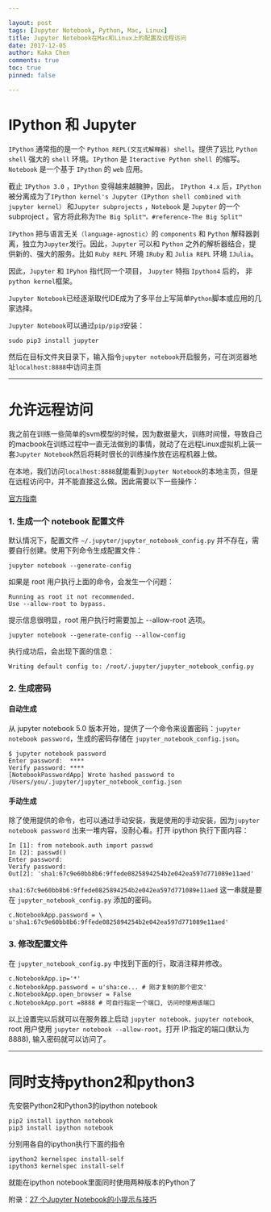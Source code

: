 ```yaml
---

layout: post
tags: [Jupyter Notebook, Python, Mac, Linux]
title: Jupyter Notebook在Mac和Linux上的配置及远程访问
date: 2017-12-05
author: Kaka Chen
comments: true
toc: true
pinned: false

---
```


# IPython 和 Jupyter

`IPython` 通常指的是一个 `Python REPL(交互式解释器) shell`。提供了远比 `Python shell` 强大的 `shell` 环境。`IPython` 是 `Iteractive Python shell `的缩写。 `Notebook` 是一个基于 `IPython` 的 `web` 应用。

截止 `IPython 3.0` ，`IPython` 变得越来越臃肿，因此， `IPython 4.x` 后，`IPython`被分离成为了`IPython kernel's Jupyter（IPython shell combined with jupyter kernel）` 和`Jupyter subprojects` ，`Notebook` 是 `Jupyter` 的一个 subproject 。官方将此称为`The Big Split™。#reference-The Big Split™`

`IPython` 把与语言无关`（language-agnostic）`的 `components` 和 `Python` 解释器剥离，独立为`Jupyter`发行。因此，`Jupyter` 可以和 `Python` 之外的解析器结合，提供新的、强大的服务。比如 `Ruby REPL` 环境 `IRuby` 和 `Julia REPL` 环境 `IJulia`。

因此，`Jupyter` 和 `IPyhon` 指代同一个项目， `Jupyter` 特指 `Ipython4` 后的， 非`python kernel`框架。

`Jupyter Notebook`已经逐渐取代IDE成为了多平台上写简单`Python`脚本或应用的几家选择。

`Jupyter Notebook`可以通过`pip/pip3`安装：

```shell
sudo pip3 install jupyter
```

然后在目标文件夹目录下，输入指令`jupyter notebook`开启服务，可在浏览器地址`localhost:8888`中访问主页

- - -

# 允许远程访问

我之前在训练一些简单的svm模型的时候，因为数据量大，训练时间慢，导致自己的macbook在训练过程中一直无法做别的事情，就动了在远程Linux虚拟机上装一套`Jupyter Notebook`然后将耗时很长的训练操作放在远程机器上做。

在本地，我们访问`localhost:8888`就能看到`Jupyter Notebook`的本地主页，但是在远程访问中，并不能直接这么做。因此需要以下一些操作：

[官方指南](http://jupyter-notebook.readthedocs.io/en/latest/public_server.html#notebook-server-security)

### 1. 生成一个 notebook 配置文件

默认情况下，配置文件 `~/.jupyter/jupyter_notebook_config.py` 并不存在，需要自行创建。使用下列命令生成配置文件：

```shell
jupyter notebook --generate-config
```

如果是 root 用户执行上面的命令，会发生一个问题：

```
Running as root it not recommended. 
Use --allow-root to bypass.
```

提示信息很明显，root 用户执行时需要加上 --allow-root 选项。

```shell
jupyter notebook --generate-config --allow-config
```

执行成功后，会出现下面的信息：

```
Writing default config to: /root/.jupyter/jupyter_notebook_config.py
```

### 2. 生成密码

#### 自动生成

从 jupyter notebook 5.0 版本开始，提供了一个命令来设置密码：`jupyter notebook password`，生成的密码存储在 `jupyter_notebook_config.json`。

```
$ jupyter notebook password
Enter password:  ****
Verify password: ****
[NotebookPasswordApp] Wrote hashed password to /Users/you/.jupyter/jupyter_notebook_config.json
```

#### 手动生成

除了使用提供的命令，也可以通过手动安装，我是使用的手动安装，因为`jupyter notebook password` 出来一堆内容，没耐心看。打开 ipython 执行下面内容：

```
In [1]: from notebook.auth import passwd
In [2]: passwd()
Enter password:
Verify password:
Out[2]: 'sha1:67c9e60bb8b6:9ffede0825894254b2e042ea597d771089e11aed'
```

`sha1:67c9e60bb8b6:9ffede0825894254b2e042ea597d771089e11aed` 这一串就是要在 `jupyter_notebook_config.py` 添加的密码。

```
c.NotebookApp.password = \
u'sha1:67c9e60bb8b6:9ffede0825894254b2e042ea597d771089e11aed'
```

### 3. 修改配置文件

在 `jupyter_notebook_config.py` 中找到下面的行，取消注释并修改。

```
c.NotebookApp.ip='*'
c.NotebookApp.password = u'sha:ce... # 刚才复制的那个密文'
c.NotebookApp.open_browser = False
c.NotebookApp.port =8888 # 可自行指定一个端口, 访问时使用该端口
```

以上设置完以后就可以在服务器上启动 `jupyter notebook，jupyter notebook`, root 用户使用 `jupyter notebook --allow-root`。打开 IP:指定的端口(默认为8888), 输入密码就可以访问了。

- - -

# 同时支持python2和python3

先安裝Python2和Python3的ipython notebook

```shell
pip2 install ipython notebook
pip3 install ipython notebook
```

分别用各自的ipython执行下面的指令

```shell
ipython2 kernelspec install-self
ipython3 kernelspec install-self
```

就能在ipython notebook里面同时使用两种版本的Python了

附录：[27 个Jupyter Notebook的小提示与技巧](http://liuchengxu.org/pelican-blog/jupyter-notebook-tips.html)
